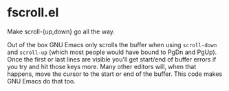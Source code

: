 # fscroll.el
Make scroll-{up,down} go all the way.

Out of the box GNU Emacs only scrolls the buffer when using `scroll-down`
and `scroll-up` (which most people would have bound to PgDn and PgUp). Once
the first or last lines are visible you'll get start/end of buffer errors if
you try and hit those keys more. Many other editors will, when that happens,
move the cursor to the start or end of the buffer. This code makes GNU Emacs
do that too.
